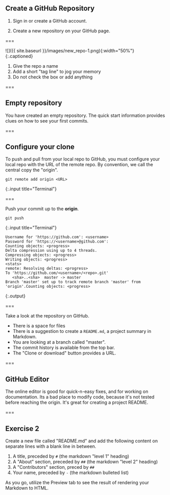 ---
---

## Create a GitHub Repository

1. Sign in or create a GitHub account.

2. Create a new repository on your GitHub page.

===

![]({{ site.baseurl }}/images/new_repo-1.png){:width="50%"}  
{:.captioned}

1. Give the repo a name
1. Add a short "tag line" to jog your memory
1. Do not check the box or add anything

===

## Empty repository

You have created an empty repository. The quick start information provides clues
on how to see your first commits.

===

## Configure your clone

To push and pull from your local repo to GitHub, you must configure your local
repo with the URL of the remote repo. By convention, we call the central copy
the "origin".

~~~
git remote add origin <URL>
~~~
{:.input title="Terminal"}

===

Push your commit up to the **origin**.

~~~
git push
~~~
{:.input title="Terminal"}
~~~
Username for 'https://github.com': <username>
Password for 'https://<username>@github.com': 
Counting objects: <progress>
Delta compression using up to 4 threads.
Compressing objects: <progress>
Writing objects: <progress>
<stats>
remote: Resolving deltas: <progress>
To 'https://github.com/<username>/<repo>.git'
   <sha>..<sha>  master -> master
Branch 'master' set up to track remote branch 'master' from 'origin'.Counting objects: <progress>
~~~
{:.output}

===

Take a look at the repository on GitHub.

- There is a space for files
- There is a suggestion to create a `README.md`, a project summary in Markdown.
- You are looking at a branch called "master".
- The commit history is available from the top bar.
- The "Clone or download" button provides a URL.

===

## GitHub Editor

The online editor is good for quick-n-easy fixes, and for working on documentation. Its a bad place to modify code, because it's not tested before reaching the origin. It's great for creating a project README.

===

## Exercise 2

Create a new file called "README.md" and add the following content on separate lines with a blank line in between.

1. A title, preceded by `#` (the markdown "level 1" heading)
1. A "About" section, preceded by `##` (the markdown "level 2" heading)
1. A "Contributors" section, preced by `##`
1. Your name, preceded by `-` (the markdown bulleted list)

As you go, utilize the Preview tab to see the result of rendering your Markdown to HTML.

